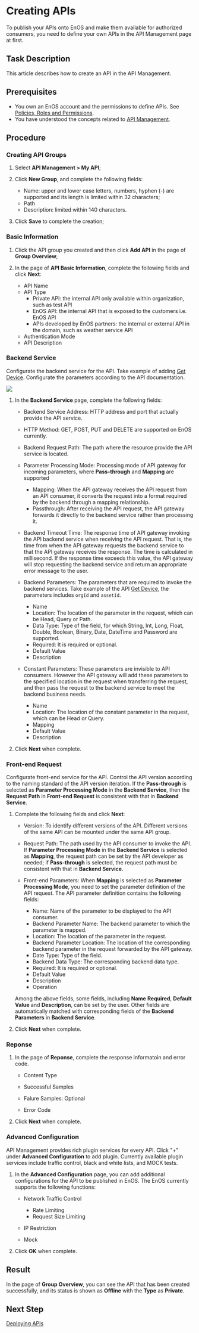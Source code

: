 # Creating APIs

To publish your APIs onto EnOS and make them available for authorized consumers, you need to define your own APIs in the API Management page at first.

## Task Description

This article describes how to create an API in the API Management.

## Prerequisites

- You own an EnOS account and the permissions to define APIs. See [Policies, Roles and Permissions](/docs/iam/en/latest/access_policy).
- You have understood the concepts related to [API Management](api_management_concepts).


## Procedure

### Creating API Groups

1. Select **API Management > My API**;

2. Click **New Group**, and complete the following fields:
   
   - Name: upper and lower case letters, numbers, hyphen (-) are supported and its length is limited within 32 characters;
   - Path
   - Description: limited within 140 characters.

3. Click **Save** to complete the creation;

   

### Basic Information

1. Click the API group you created and then click **Add API** in the page of **Group Overview**;
   
2. In the page of **API Basic Information**, complete the following fields and click **Next**:
   - API Name
   - API Type
     - Private API: the internal API only available within organization, such as test API 
     - EnOS API: the internal API that is exposed to the customers i.e. EnOS API
     - APIs developed by EnOS partners: the internal or external API in the domain, such as weather service API
   - Authentication Mode
   - API Description


### Backend Service

Configurate the backend service for the API. Take example of adding [Get Device](http://www.envisioniot.com/docs/api/en/latest/connect/get_device.html). Configurate the parameters according to the API documentation.

![](media/api_backend.png)

1. In the **Backend Service** page, complete the following fields:
   - Backend Service Address: HTTP address and port that actually provide the API service.

   - HTTP Method: GET, POST, PUT and DELETE are supported on EnOS currently.

   - Backend Request Path: The path where the resource provide the API service is located.

   - Parameter Processing Mode: Processing mode of API gateway for incoming parameters, where **Pass-through** and **Mapping** are supported
      - Mapping: When the API gateway receives the API request from an API consumer, it converts the request into a format required by the backend through a mapping relationship.
      - Passthrough: After receiving the API request, the API gateway forwards it directly to the backend service rather than processing it.
   
   - Backend Timeout Time: The response time of API gateway invoking the API backend service when receiving the API request. That is, the time from when the API gateway requests the backend service to that the API gateway receives the response. The time is calculated in millisecond. If the response time exceeds this value, the API gateway will stop requesting the backend service and return an appropriate error message to the user.
   
   - Backend Parameters: The parameters that are required to invoke the backend services. Take example of the API [Get Device](http://www.envisioniot.com/docs/api/en/latest/connect/get_device.html), the parameters includes `orgId` and `assetId`.
      - Name
      - Location: The location of the parameter in the request, which can be Head, Query or Path.
      - Data Type: Type of the field, for which String, Int, Long, Float, Double, Boolean, Binary, Date, DateTime and Password are supported.
      - Required: It is required or optional.
      - Default Value
      - Description
   
   - Constant Parameters: These parameters are invisible to API consumers. However the API gateway will add these parameters to the specified location in the request when transferring the request, and then pass the request to the backend service to meet the backend business needs. 
      - Name
      - Location: The location of the constant parameter in the request, which can be Head or Query.
      - Mapping
      - Default Value
      - Description


2. Click **Next** when complete.


### Front-end Request

Configurate front-end service for the API. Control the API version according to the naming standard of the API version iteration. If the **Pass-through** is selected as **Parameter Processing Mode** in the **Backend Service**, then the **Request Path** in **Front-end Request** is consistent with that in **Backend Service**.

1. Complete the following fields and click **Next**:
   - Version: To identify different versions of the API. Different versions of the same API can be mounted under the same API group. 

   - Request Path: The path used by the API consumer to invoke the API. If **Parameter Processing Mode** in the **Backend Service** is selected as **Mapping**, the request path can be set by the API developer as needed; if **Pass-through** is selected, the request path must be consistent with that in **Backend Service**.

   - Front-end Parameters: When **Mapping** is selected as **Parameter Processing Mode**, you need to set the parameter definition of the API request. The API parameter definition contains the following fields:
      - Name: Name of the parameter to be displayed to the API consumer.
      - Backend Parameter Name: The backend parameter to which the parameter is mapped.
      - Location: The location of the parameter in the request.
      - Backend Parameter Location: The location of the corresponding backend parameter in the request forwarded by the API gateway.
      - Date Type: Type of the field.
      - Backend Data Type: The corresponding backend data type.
      - Required: It is required or optional.
      - Default Value
      - Description
      - Operation

   Among the above fields, some fields, including **Name** **Required**, **Default Value** and **Description**, can be set by the user. Other fields are automatically matched with corresponding fields of the **Backend Parameters** in **Backend Service**.

2. Click **Next** when complete.

### Reponse

1. In the page of **Reponse**, complete the response informatoin and error code.
   - Content Type

   - Successful Samples

   - Falure Samples: Optional

   - Error Code

2. Click **Next** when complete.

### Advanced Configuration

API Management provides rich plugin services for every API. Click "+" under **Advanced Configuration** to add plugin. Currently available plugin services include traffic control, black and white lists, and MOCK tests.

1. In the **Advanced Configuration** page, you can add additional configurations for the API to be published in EnOS. The EnOS currently supports the following functions:
   - Network Traffic Control
     - Rate Limiting
     - Request Size Limiting

   - IP Restriction

   - Mock

2. Click **OK** when complete.

## Result

In the page of **Group Overview**, you can see the API that has been created successfully, and its status is shown as **Offline** with the **Type** as **Private**.

## Next Step

[Deploying APIs](deploying_api)
